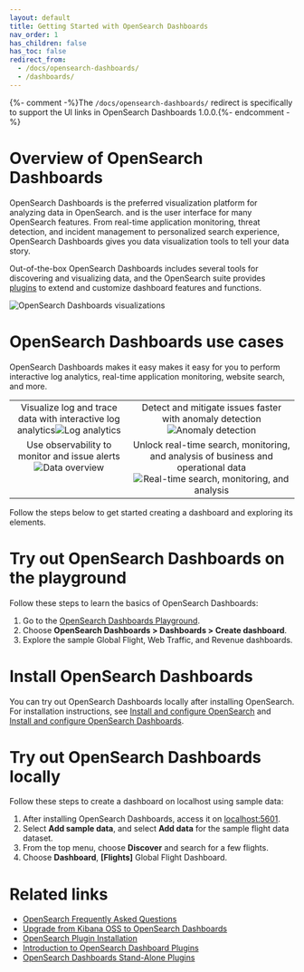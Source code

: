```yaml
---
layout: default
title: Getting Started with OpenSearch Dashboards
nav_order: 1
has_children: false
has_toc: false
redirect_from:
  - /docs/opensearch-dashboards/
  - /dashboards/
---
```


{%- comment -%}The `/docs/opensearch-dashboards/` redirect is specifically to support the UI links in OpenSearch Dashboards 1.0.0.{%- endcomment -%}

# Overview of OpenSearch Dashboards

OpenSearch Dashboards is the preferred visualization platform for analyzing data in OpenSearch. and is the user interface for many OpenSearch features. From real-time application monitoring, threat detection, and incident management to personalized search experience, OpenSearch Dashboards gives you data visualization tools to tell your data story.      

Out-of-the-box OpenSearch Dashboards includes several tools for discovering and visualizing data, and the OpenSearch suite provides [plugins](https://opensearch.org/docs/latest/dashboards/install/plugins/) to extend and customize dashboard features and functions. 

<img src="{{site.url}}{{site.baseurl}}/images/get-started-dashboards.png)" alt="OpenSearch Dashboards visualizations"/>

# OpenSearch Dashboards use cases

OpenSearch Dashboards makes it easy makes it easy for you to perform interactive log analytics, real-time application monitoring, website search, and more.  

<table>
<tbody>
<tr>
<td style="text-align: center; vertical-align: top;">Visualize log and trace data with interactive log analytics<img src="{{site.url}}{{site.baseurl}}/images/trace_log_correlation.gif)" alt="Log analytics"/></td>
<td style="text-align: center; vertical-align: top;">Detect and mitigate issues faster with anomaly detection<img src="{{site.url}}{{site.baseurl}}/images/anomaly-detection.png" alt="Anomaly detection"/></td>
</tr>
<tr>
<td style="text-align: center; vertical-align: top;">Use observability to monitor and issue alerts<img src="{{site.url}}{{site.baseurl}}/images/observability.png" alt="Data overview" /></td>
<td style="text-align: center; vertical-align: top;">Unlock real-time search, monitoring, and analysis of business and operational data<img src="{{site.url}}{{site.baseurl}}/images/real-time-insights.png" alt="Real-time search, monitoring, and analysis" /></td>
</tr>
</tbody>
</table> 

Follow the steps below to get started creating a dashboard and exploring its elements.

# Try out OpenSearch Dashboards on the playground

Follow these steps to learn the basics of OpenSearch Dashboards:

1.  Go to the [OpenSearch Dashboards Playground](https://playground.opensearch.org/app/home).
2.  Choose **OpenSearch Dashboards > Dashboards > Create dashboard**. 
3.  Explore the sample Global Flight, Web Traffic, and Revenue dashboards. 

# Install OpenSearch Dashboards

You can try out OpenSearch Dashboards locally after installing OpenSearch. For installation instructions, see [Install and configure OpenSearch](https://opensearch.org/docs/latest/opensearch/install/index/) and [Install and configure OpenSearch Dashboards](https://opensearch.org/docs/latest/dashboards/install/index/). 

# Try out OpenSearch Dashboards locally 

Follow these steps to create a dashboard on localhost using sample data: 

1. After installing OpenSearch Dashboards, access it on [localhost:5601](http://localhost:5601/app/home#/).
2. Select **Add sample data**, and select **Add data** for the sample  flight data dataset. 
3. From the top menu, choose **Discover** and search for a few flights.
4. Choose **Dashboard**, **[Flights]** Global Flight Dashboard.

# Related links
- [OpenSearch Frequently Asked Questions](https://opensearch.org/faq/)
- [Upgrade from Kibana OSS to OpenSearch Dashboards](https://opensearch.org/docs/latest/upgrade-to/dashboards-upgrade-to/)
- [OpenSearch Plugin Installation](https://opensearch.org/docs/latest/opensearch/install/plugins/)
- [Introduction to OpenSearch Dashboard Plugins](https://opensearch.org/blog/technical-post/2022/01/dashboards-plugins-intro/)
- [OpenSearch Dashboards Stand-Alone Plugins](https://opensearch.org/docs/latest/dashboards/install/plugins/)
